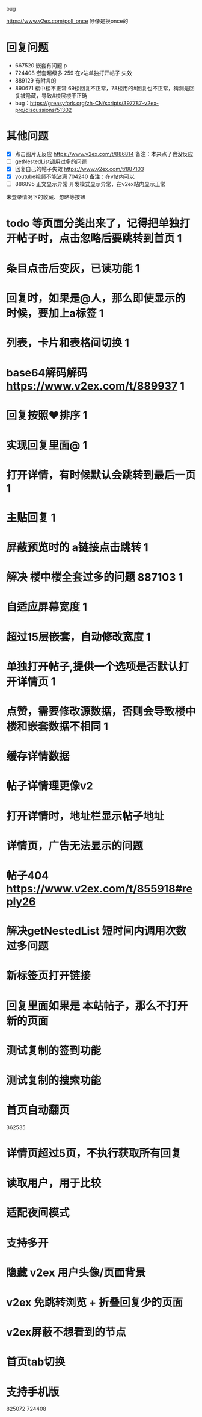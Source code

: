 bug

https://www.v2ex.com/poll_once 好像是换once的

# 回复问题
- 667520 嵌套有问题 p
- 724408 嵌套超级多 259 在v站单独打开帖子 失效 
- 889129 有附言的 
- 890671  楼中楼不正常 69楼回复不正常，78楼用的#回复也不正常，猜测是回复被隐藏，导致#楼层楼不正确 
- bug：https://greasyfork.org/zh-CN/scripts/397787-v2ex-pro/discussions/51302

# 其他问题
- [x] 点击图片无反应 https://www.v2ex.com/t/886814  备注：本来点了也没反应  
- [ ]  getNestedList调用过多的问题
- [x]  回复自己的帖子失效 https://www.v2ex.com/t/887103 
- [x]  youtube视频不能沾满 704240  备注：在v站内可以
- [ ]  886895 正文显示异常 开发模式显示异常，在v2ex站内显示正常

未登录情况下的收藏、忽略等按钮
# todo 等页面分类出来了，记得把单独打开帖子时，点击忽略后要跳转到首页 1
# 条目点击后变灰，已读功能 1
# 回复时，如果是@人，那么即使显示的时候，要加上a标签 1
# 列表，卡片和表格间切换 1
# base64解码解码 https://www.v2ex.com/t/889937 1
# 回复按照❤️排序 1
# 实现回复里面@ 1
# 打开详情，有时候默认会跳转到最后一页 1 
# 主贴回复 1
# 屏蔽预览时的 a链接点击跳转 1
# 解决 楼中楼全套过多的问题 887103 1
# 自适应屏幕宽度 1
# 超过15层嵌套，自动修改宽度 1
# 单独打开帖子,提供一个选项是否默认打开详情页 1
# 点赞，需要修改源数据，否则会导致楼中楼和嵌套数据不相同 1

# 缓存详情数据
# 帖子详情理更像v2
# 打开详情时，地址栏显示帖子地址
# 详情页，广告无法显示的问题
# 帖子404 https://www.v2ex.com/t/855918#reply26

# 解决getNestedList 短时间内调用次数过多问题


# 新标签页打开链接

# 回复里面如果是 本站帖子，那么不打开新的页面

# 测试复制的签到功能

# 测试复制的搜索功能

# 首页自动翻页

362535

# 详情页超过5页，不执行获取所有回复

# 读取用户，用于比较


# 适配夜间模式

# 支持多开

# 隐藏 v2ex 用户头像/页面背景
# v2ex 免跳转浏览 + 折叠回复少的页面

# v2ex屏蔽不想看到的节点

# 首页tab切换

# 支持手机版

825072
724408


